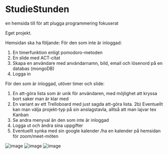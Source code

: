 # StudieStunden
en hemsida till för att plugga programmering fokuserat

Eget projekt.

Hemsidan ska ha följande:
För den som inte är inloggad:
1. En timerfunktion enligt pomodoro-metoden
2. En slide med ACT-citat
3. Skapa en användare med användarnamn, bild, email och lösenord på en databas (mongoDB)
4. Logga in

För den som är inloggad, utöver timer och slide:
1. En att-göra lista som är unik för användaren, med möjlighet att kryssa bort saker man är klar med
2. En variant av ett Trelloboard med just sagda att-göra lista. 
2b) Eventuellt kan man välja projekt-typ på sin anslagstavla, alltså att man lajvar tex Kanban
3. Se andra menyval än den som inte är inloggad
4. Logga ut och ändra sina uppgifter
5. Eventuellt synka med sin google kalender /ha en kalender på hemsidan för zoom/meet-möten


![image](https://user-images.githubusercontent.com/30622818/173903343-e1c63b1e-7127-41b0-bf00-fed97dc05f4e.png)
![image](https://user-images.githubusercontent.com/30622818/173903490-d70e86ca-3c9b-4168-add0-e34d70a6d1ba.png)
![image](https://user-images.githubusercontent.com/30622818/173903525-9ec0cd3a-96ed-4811-89f6-04a0b24c69ba.png)
